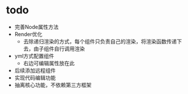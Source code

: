 # todo
- 完善Node属性方法
- Render优化
  - 去除递归渲染的方式，每个组件只负责自己的渲染，将渲染函数传递下去，由子组件自行调用渲染
- yml方式配置组件
  - 右边可编辑属性放在此
- 后续添加远程组件
- 实现代码编辑功能
- 抽离核心功能，不依赖第三方框架